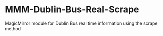 # MMM-Dublin-Bus-Real-Scrape
MagicMirror module for Dublin Bus real time information using the scrape method
